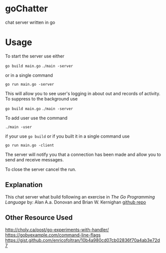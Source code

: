 # goChatter
chat server written in go


# Usage
To start the server use either

`go build main.go`
`./main -server`

or in a single command

`go run main.go -server`

This will allow you to see user's logging in about out and records of activity. To suppress to the background use

`go build main.go`
`./main -server`

To add user use the command

`./main -user`

if your use `go build` or if you built it in a single command use

`go run main.go -client`

The server will notify you that a connection has been made and allow you to send and receive messages.

To close the server cancel the run.

## Explanation
This chat server what build following an exercise in _The Go Programming Language_ by: Alan A.a. Donovan and Brian W. Kernighan 
[github repo](https://github.com/adonovan/gopl.io/tree/master/ch8)

## Other Resource Used
http://choly.ca/post/go-experiments-with-handler/
https://gobyexample.com/command-line-flags
https://gist.github.com/enricofoltran/10b4a980cd07cb02836f70a4ab3e72d7
